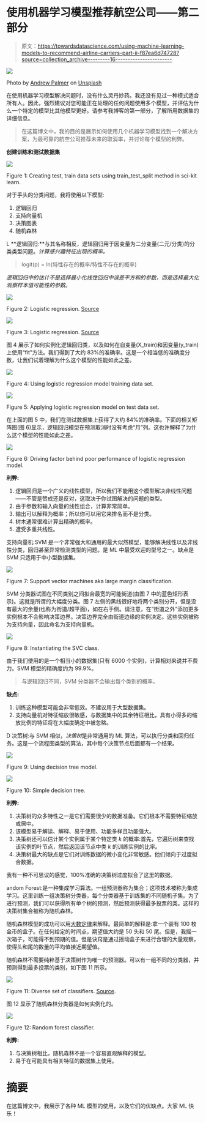 # 使用机器学习模型推荐航空公司——第二部分

> 原文：<https://towardsdatascience.com/using-machine-learning-models-to-recommend-airline-carriers-part-ii-f87ea6d74728?source=collection_archive---------16----------------------->

![](img/66b29d2ffd16a61ccb428d0e49064be6.png)

Photo by [Andrew Palmer](https://unsplash.com/@ampalmer?utm_source=medium&utm_medium=referral) on [Unsplash](https://unsplash.com?utm_source=medium&utm_medium=referral)

在使用机器学习模型解决问题时，没有什么灵丹妙药。我还没有见过一种模式适合所有人。因此，强烈建议对您可能正在处理的任何问题使用多个模型，并评估为什么一个特定的模型比其他模型更好。请参考我博客的第一部分，了解所用数据集的详细信息。

> 在这篇博文中，我的目的是展示如何使用几个机器学习模型找到一个解决方案，为最可靠的航空公司推荐未来的取消率，并讨论每个模型的利弊。

**创建训练和测试数据集**

![](img/8717c97c4f6a3836b21f2ad8213fde94.png)

Figure 1: Creating test, train data sets using train_test_split method in sci-kit learn.

对于手头的分类问题，我将使用以下模型:

1.  逻辑回归
2.  支持向量机
3.  决策图表
4.  随机森林

L **逻辑回归:**与其名称相反，逻辑回归用于因变量为二分变量(二元/分类)的分类类型问题。*计算感兴趣特征出现的概率。*

> logit(p) = ln(特性存在的概率/特性不存在的概率)

*逻辑回归中的估计不是选择最小化线性回归中误差平方和的参数，而是选择最大化观察样本值可能性的参数。*

![](img/23056677762b23279762b6b8b4bd8418.png)

Figure 2: Logistic regression. [Source](http://www.saedsayad.com/logistic_regression.htm)

![](img/f41a71296198747a80c77a0d84ba27f0.png)

Figure 3: Logistic regression. [Source](http://www.saedsayad.com/logistic_regression.htm)

图 4 展示了如何实例化逻辑回归类，以及如何在自变量(X_train)和因变量(y_train)上使用“fit”方法。我们得到了大约 83%的准确率。这是一个相当低的准确度分数，让我们试着理解为什么这个模型的性能如此之差。

![](img/6bd34d07baa66e3b53e368d182d3c657.png)

Figure 4: Using logistic regression model training data set.

![](img/17069f0625b304f13d51451a58f993d1.png)

Figure 5: Applying logistic regression model on test data set.

在上面的图 5 中，我们在测试数据集上获得了大约 84%的准确率。下面的相关矩阵图(图 6)显示，逻辑回归模型在预测取消时没有考虑“月”列。这也许解释了为什么这个模型的性能如此之差。

![](img/88287e80bfe468c2ccc7b786fa181a44.png)

Figure 6: Driving factor behind poor performance of logistic regression model.

**利弊:**

1.  逻辑回归是一个广义的线性模型，所以我们不能用这个模型解决非线性问题——不管是赞成还是反对，这取决于你试图解决的问题的类型。
2.  由于参数和输入向量的线性组合，计算非常简单。
3.  输出可以解释为概率；所以你可以用它来排名而不是分类。
4.  树木通常很难计算出精确的概率。
5.  遭受多重共线性。

支持向量机:SVM 是一个非常强大和通用的最大似然模型，能够解决线性以及非线性分类，回归甚至异常检测类型的问题。是 ML 中最受欢迎的型号之一。缺点是 SVM 只适用于中小型数据集。

![](img/f906982366dd87ac51ebfd0e65a6b78b.png)

Figure 7: Support vector machines aka large margin classification.

SVM 分类器试图在不同类别之间拟合最宽的可能街道(由图 7 中的蓝色矩形表示)。这就是所谓的大幅度分类。图 7 左侧的黑线很好地将两个类别分开，但是没有最大的余量(也称为街道/超平面)，如在右手侧。请注意，在“街道之外”添加更多实例根本不会影响决策边界。决策边界完全由街道边缘的实例决定。这些实例被称为支持向量，因此命名为支持向量机。

![](img/15fcf92c66b1ad3edb07f2b963c729dd.png)

Figure 8: Instantiating the SVC class.

由于我们使用的是一个相当小的数据集(只有 6000 个实例)，计算相对来说并不费力。SVM 模型的精确度约为 99.9%。

> 与逻辑回归不同，SVM 分类器不会输出每个类别的概率。

**缺点:**

1.  训练这种模型可能会非常低效。不建议用于大型数据集。
2.  支持向量机对特征缩放很敏感，与数据集中的其余特征相比，具有小得多的缩放比例的特征将在大幅度确定中被忽略。

D 决策树:与 SVM 相似，*决策树*是非常通用的 ML 算法，可以执行分类和回归任务。这是一个流程图类型的算法，其中每个决策节点后面都有一个结果。

![](img/2139952497004d897bbf415fb33251c2.png)

Figure 9: Using decision tree model.

![](img/26673ea9e2f6d591920f49fb1001664b.png)

Figure 10: Simple decision tree.

**利弊:**

1.  决策树的众多特性之一是它们需要很少的数据准备。它们根本不需要特征缩放或居中。
2.  该模型易于解读、解释、易于使用、功能多样且功能强大。
3.  决策树还可以估计某个实例属于某个特定类 *k* 的概率:首先，它遍历树来查找该实例的叶节点，然后返回该节点中类 *k* 的训练实例的比率。
4.  决策树最大的缺点是它们对训练数据的微小变化非常敏感。他们倾向于过度拟合数据。

我有一种不可思议的感觉，100%准确的决策树过度拟合了这里的数据。

andom Forest:是一种集成学习算法。一组预测器称为集合；这项技术被称为集成学习。这里训练一组决策树分类器，每个分类器基于训练集的不同随机子集。为了进行预测，我们可以获得所有单个树的预测，然后预测获得最多投票的类。这样的决策树集合被称为随机森林。

随机森林模型的成功可以用[大数定律](https://en.wikipedia.org/wiki/Law_of_large_numbers)来解释。最简单的解释是:拿一个装有 100 枚金币的盒子。在任何给定的时间点，期望值大约是 50 头和 50 尾。但是，我摇一次箱子，可能得不到预期的值。但是诀窍是通过摇动盒子来进行合理的大量观察，使得头和尾的数量的平均值接近期望值。

随机森林不需要纯粹基于决策树作为唯一的预测器。可以有一组不同的分类器，并预测得到最多投票的类别，如下图 11 所示。

![](img/8876431b411524a9bf49cf9ccb56607b.png)

Figure 11: Diverse set of classifiers. [Source](https://www.safaribooksonline.com/library/view/hands-on-machine-learning/9781491962282/ch07.html).

图 12 显示了随机森林分类器是如何实例化的。

![](img/e754f59de89f03df8183ab242934f60c.png)

Figure 12: Random forest classifier.

**利弊:**

1.  与决策树相比，随机森林不是一个容易直观解释的模型。
2.  易于在可能具有相关特征的数据集上使用。

# 摘要

在这篇博文中，我展示了各种 ML 模型的使用，以及它们的优缺点。大家 ML 快乐！